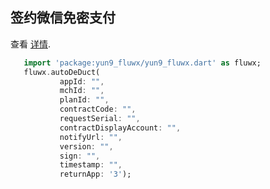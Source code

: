 ## 签约微信免密支付
查看 [详情](https://pay.weixin.qq.com/wiki/doc/api/pap.php?chapter=18_5&index=2).
```dart
   import 'package:yun9_fluwx/yun9_fluwx.dart' as fluwx;
   fluwx.autoDeDuct(
           appId: "",
           mchId: "",
           planId: "",
           contractCode: "",
           requestSerial: "",
           contractDisplayAccount: "",
           notifyUrl: "",
           version: "",
           sign: "",
           timestamp: "",
           returnApp: '3');
```
